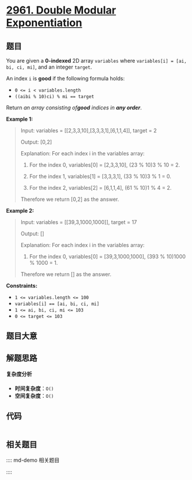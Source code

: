 # [2961. Double Modular Exponentiation](https://leetcode.com/problems/double-modular-exponentiation/)

## 题目

You are given a **0-indexed** 2D array `variables` where `variables[i] = [ai,
bi, ci, mi]`, and an integer `target`.

An index `i` is **good** if the following formula holds:

- `0 <= i < variables.length`
- `((aibi % 10)ci) % mi == target`

Return _an array consisting of**good** indices in **any order**_.

**Example 1:**

> Input: variables = [[2,3,3,10],[3,3,3,1],[6,1,1,4]], target = 2
>
> Output: [0,2]
>
> Explanation: For each index i in the variables array:
>
> 1. For the index 0, variables[0] = [2,3,3,10], (23 % 10)3 % 10 = 2.
>
> 2. For the index 1, variables[1] = [3,3,3,1], (33 % 10)3 % 1 = 0.
>
> 3. For the index 2, variables[2] = [6,1,1,4], (61 % 10)1 % 4 = 2.
>
> Therefore we return [0,2] as the answer.

**Example 2:**

> Input: variables = [[39,3,1000,1000]], target = 17
>
> Output: []
>
> Explanation: For each index i in the variables array:
>
> 1. For the index 0, variables[0] = [39,3,1000,1000], (393 % 10)1000 % 1000 = 1.
>
> Therefore we return [] as the answer.

**Constraints:**

- `1 <= variables.length <= 100`
- `variables[i] == [ai, bi, ci, mi]`
- `1 <= ai, bi, ci, mi <= 103`
- `0 <= target <= 103`

## 题目大意

## 解题思路

#### 复杂度分析

- **时间复杂度**：`O()`
- **空间复杂度**：`O()`

## 代码

```javascript

```

## 相关题目

:::: md-demo 相关题目

::::
